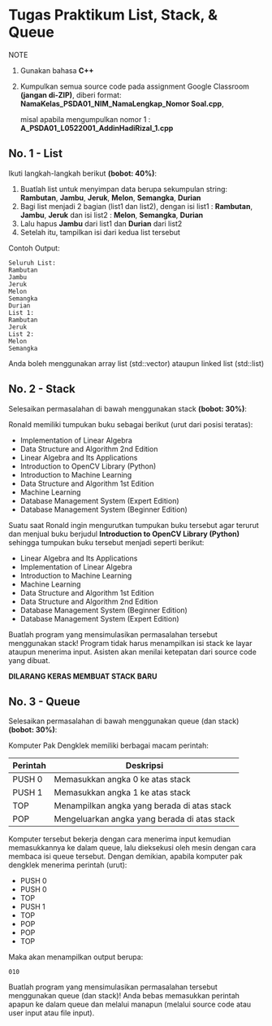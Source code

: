 # Tugas Praktikum List, Stack, & Queue

NOTE

1. Gunakan bahasa **C++**
2. Kumpulkan semua source code pada assignment Google Classroom **(jangan di-ZIP)**, diberi format: **NamaKelas_PSDA01_NIM_NamaLengkap_Nomor Soal.cpp**, 

   misal apabila mengumpulkan nomor 1 : **A_PSDA01_L0522001_AddinHadiRizal_1.cpp**

## No. 1 - List

Ikuti langkah-langkah berikut **(bobot: 40%)**:

1. Buatlah list untuk menyimpan data berupa sekumpulan string: **Rambutan**, **Jambu**, **Jeruk**, **Melon**, **Semangka**, **Durian**
2. Bagi list menjadi 2 bagian (list1 dan list2), dengan isi list1 : **Rambutan**, **Jambu**, **Jeruk** dan isi list2 : **Melon**, **Semangka**, **Durian**
3. Lalu hapus **Jambu** dari list1 dan **Durian** dari list2
4. Setelah itu, tampilkan isi dari kedua list tersebut

Contoh Output: 
```
Seluruh List:
Rambutan
Jambu
Jeruk
Melon
Semangka
Durian
List 1:
Rambutan
Jeruk
List 2:
Melon
Semangka
```

Anda boleh menggunakan array list (std::vector) ataupun linked list (std::list)

## No. 2 - Stack

Selesaikan permasalahan di bawah menggunakan stack **(bobot: 30%)**:

Ronald memiliki tumpukan buku sebagai berikut (urut dari posisi teratas):

- Implementation of Linear Algebra
- Data Structure and Algorithm 2nd Edition
- Linear Algebra and Its Applications
- Introduction to OpenCV Library (Python)
- Introduction to Machine Learning
- Data Structure and Algorithm 1st Edition
- Machine Learning
- Database Management System (Expert Edition)
- Database Management System (Beginner Edition)


Suatu saat Ronald ingin mengurutkan tumpukan buku tersebut agar terurut dan menjual buku berjudul **Introduction to OpenCV Library (Python)** sehingga tumpukan buku tersebut menjadi seperti berikut:

- Linear Algebra and Its Applications
- Implementation of Linear Algebra
- Introduction to Machine Learning
- Machine Learning
- Data Structure and Algorithm 1st Edition
- Data Structure and Algorithm 2nd Edition
- Database Management System (Beginner Edition)
- Database Management System (Expert Edition)

Buatlah program yang mensimulasikan permasalahan tersebut menggunakan stack! Program tidak harus menampilkan isi stack ke layar ataupun menerima input. Asisten akan menilai ketepatan dari source code yang dibuat.

**DILARANG KERAS MEMBUAT STACK BARU**

## No. 3 - Queue

Selesaikan permasalahan di bawah menggunakan queue (dan stack) **(bobot: 30%)**:

Komputer Pak Dengklek memiliki berbagai macam perintah:

|Perintah|Deskripsi|
|--|--|
|PUSH 0|Memasukkan angka 0 ke atas stack|
|PUSH 1|Memasukkan angka 1 ke atas stack|
|TOP|Menampilkan angka yang berada di atas stack|
|POP|Mengeluarkan angka yang berada di atas stack|

Komputer tersebut bekerja dengan cara menerima input kemudian memasukkannya ke dalam queue, lalu dieksekusi oleh mesin dengan cara membaca isi queue tersebut. Dengan demikian, apabila komputer pak dengklek menerima perintah (urut):

- PUSH 0
- PUSH 0
- TOP
- PUSH 1
- TOP
- POP
- POP
- TOP

Maka akan menampilkan output berupa:
```
010
```

Buatlah program yang mensimulasikan permasalahan tersebut menggunakan queue (dan stack)! Anda bebas memasukkan perintah apapun ke dalam queue dan melalui manapun (melalui source code atau user input atau file input).
